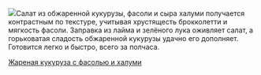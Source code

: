 <!--2025-08-29 22:22:24-->
<div class="yb">
  <div class="rss povarenok"><a href="https://www.povarenok.ru/recipes/show/183034/"><img src="https://www.povarenok.ru/data/cache/2025aug/29/30/3188335_23673-640x480.jpg"></a>Салат из обжаренной кукурузы, фасоли и сыра халуми получается контрастным по текстуре, учитывая хрустящесть брокколетти и мягкость фасоли. Заправка из лайма и зелёного лука оживляет салат, а горьковатая сладость обжаренной кукурузы удачно его дополняет. Готовится легко и быстро, всего за полчаса. <p class="titl"><a href="https://www.povarenok.ru/recipes/show/183034/">Жареная кукуруза с фасолью и халуми</a></p></div>
</div>
